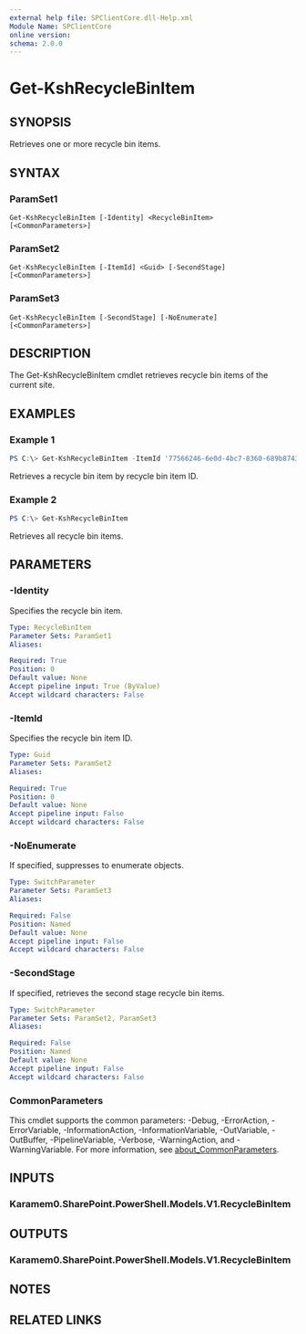 ```yaml
---
external help file: SPClientCore.dll-Help.xml
Module Name: SPClientCore
online version:
schema: 2.0.0
---
```


# Get-KshRecycleBinItem

## SYNOPSIS
Retrieves one or more recycle bin items.

## SYNTAX

### ParamSet1
```
Get-KshRecycleBinItem [-Identity] <RecycleBinItem> [<CommonParameters>]
```

### ParamSet2
```
Get-KshRecycleBinItem [-ItemId] <Guid> [-SecondStage] [<CommonParameters>]
```

### ParamSet3
```
Get-KshRecycleBinItem [-SecondStage] [-NoEnumerate] [<CommonParameters>]
```

## DESCRIPTION
The Get-KshRecycleBinItem cmdlet retrieves recycle bin items of the current site.

## EXAMPLES

### Example 1
```powershell
PS C:\> Get-KshRecycleBinItem -ItemId '77566246-6e0d-4bc7-8360-689b8743265f'
```

Retrieves a recycle bin item by recycle bin item ID.

### Example 2
```powershell
PS C:\> Get-KshRecycleBinItem
```

Retrieves all recycle bin items.

## PARAMETERS

### -Identity
Specifies the recycle bin item.

```yaml
Type: RecycleBinItem
Parameter Sets: ParamSet1
Aliases:

Required: True
Position: 0
Default value: None
Accept pipeline input: True (ByValue)
Accept wildcard characters: False
```

### -ItemId
Specifies the recycle bin item ID.

```yaml
Type: Guid
Parameter Sets: ParamSet2
Aliases:

Required: True
Position: 0
Default value: None
Accept pipeline input: False
Accept wildcard characters: False
```

### -NoEnumerate
If specified, suppresses to enumerate objects.

```yaml
Type: SwitchParameter
Parameter Sets: ParamSet3
Aliases:

Required: False
Position: Named
Default value: None
Accept pipeline input: False
Accept wildcard characters: False
```

### -SecondStage
If specified, retrieves the second stage recycle bin items.

```yaml
Type: SwitchParameter
Parameter Sets: ParamSet2, ParamSet3
Aliases:

Required: False
Position: Named
Default value: None
Accept pipeline input: False
Accept wildcard characters: False
```

### CommonParameters
This cmdlet supports the common parameters: -Debug, -ErrorAction, -ErrorVariable, -InformationAction, -InformationVariable, -OutVariable, -OutBuffer, -PipelineVariable, -Verbose, -WarningAction, and -WarningVariable. For more information, see [about_CommonParameters](http://go.microsoft.com/fwlink/?LinkID=113216).

## INPUTS

### Karamem0.SharePoint.PowerShell.Models.V1.RecycleBinItem

## OUTPUTS

### Karamem0.SharePoint.PowerShell.Models.V1.RecycleBinItem

## NOTES

## RELATED LINKS
